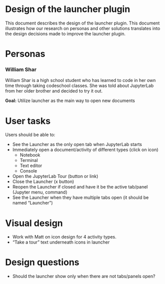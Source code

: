 # Design of the launcher plugin
This document describes the design of the launcher plugin. This document illustrates how our research on personas and other solutions translates into the design decisions made to improve the launcher plugin.

# Personas
### William Shar 
William Shar is a high school student who has learned to code in her own time through taking codeschool classes. She was told about JupyterLab from her older brother and decided to try it out.

**Goal:** Utilize launcher as the main way to open new documents

# User tasks
Users should be able to:

* See the Launcher as the only open tab when JupyterLab starts
* Immediately open a document/activity of different types (click on icon)
    * Notebook
    * Terminal
    * Text editor
    * Console
* Open the JupyterLab Tour (button or link)
* Close the Launcher (x button)
* Reopen the Launcher if closed and have it be the active tab/panel (Jupyter menu, command)
* See the Launcher when they have multiple tabs open (it should be named “Launcher”)

# Visual design
* Work with Matt on icon design for 4 activity types.
* “Take a tour” text underneath icons in launcher

# Design questions
* Should the launcher show only when there are not tabs/panels open?


